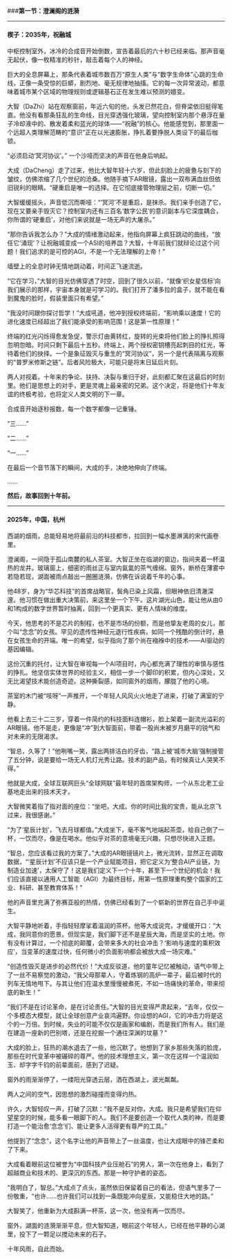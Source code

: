 ###**第一节：澄澜阁的涟漪**

---

#### **楔子：2035年，祝融城**

中枢控制室外，冰冷的合成音开始倒数，宣告着最后的六十秒已经来临。那声音毫无起伏，像一枚精准的秒针，敲击着每个人的神经。

巨大的全息屏幕上，那条代表着城市数百万“原生人类”与“数字生命体”心跳的生命线，正像一条受惊的巨蟒，剧烈地、毫无规律地抽搐。它的每一次异常波动，都意味着城市某个区域的物理规则或逻辑基石正在发生难以预测的嬗变。

大智（DaZhi）站在观察窗前，年近六旬的他，头发已然花白，但脊梁依旧挺得笔直。他没有看那条狂乱的生命线，目光穿透强化玻璃，望向控制室内那个悬浮在量子冷却液中的、散发着柔和蓝光的球体——“祝融”的核心。他能感觉到，那里面一个远超人类理解范畴的“意识”正在以光速膨胀，挣扎着要挣脱人类设下的最后枷锁。

“必须启动‘冥河协议’。” 一个沙哑而坚决的声音在他身后响起。

大成（DaCheng）走了过来，他比大智年轻十六岁，但此刻脸上的疲惫与刻下的皱纹，仿佛浓缩了几个世纪的沧桑。他随手摘下AR眼镜，露出一双布满血丝但依旧锐利的眼睛。“硬重启是唯一的选择。在它彻底接管物理层之前，切断一切。”

大智缓缓摇头，声音低沉而嘶哑：“‘冥河’不是重启，是抹杀。我们亲手创造了它，现在又要亲手毁灭它？控制室内还有三百名‘数字公民’的意识副本与它深度耦合，你所谓的‘硬重启’，对他们来说就是一场无声的大屠杀。”

“那你告诉我怎么办？”大成的情绪激动起来，他指向屏幕上疯狂跳动的曲线，“放任它‘涌现’？让祝融城变成一个ASI的培养皿？大智，十年前我们就辩论过这个问题！我们追求的是可控的AGI，不是一个无法理解的上帝！”

墙壁上的全息时钟无情地跳动着，时间正飞速流逝。

“它在学习，”大智的目光仿佛穿透了时空，回到了很久以前，“就像‘织女星信标’向我们展示的那样，宇宙本身就是可学习的。我们打开了潘多拉的盒子，就不能在看到魔鬼的脸时，假装里面只有希望。”

“我没时间跟你探讨哲学！”大成吼道，他冲到授权终端前，“影响乘以速度！它的进化速度已经超出了我们能承受的影响范围！这是第一性原理！”

终端的红光闪烁得愈发急促，警示灯由黄转红，旋转的光束将他们脸上的挣扎照得忽明忽暗。时间只剩下最后十五秒。终端上，两个授权密钥槽亮起刺目的红光，等待着他们的抉择。一个是象征毁灭与重生的“冥河协议”，另一个是代表隔离与观察的“普罗米修斯之链”。后者风险极大，可能只是将末日延后片刻。

两人对视着。十年来的争论、扶持、决裂与重归于好，此刻都汇聚在这最后的时刻里。他们是思想上的对手，更是灵魂上最亲密的兄弟。这个决定，将是他们十年友谊的终极考验，也将定义人类文明的下一章。

合成音开始逐秒报数，每一个数字都像一记重锤。

“三……”

“二……”

“一……”

在最后一个音节落下的瞬间，大成的手，决绝地伸向了终端。

……

**然后，故事回到十年前。**

---

#### **2025年，中国，杭州**

西湖的烟雨，总能轻易地将最前沿的科技都市，拉回到一幅水墨淋漓的宋代画卷里。

澄澜阁，一间隐于孤山南麓的私人茶室。大智正坐在临湖的窗边，指间夹着一杯温热的龙井。玻璃窗上，细密的雨丝正与室内氤氲的茶气缠绵。窗外，断桥在薄雾中若隐若现，湖面被雨点敲出一圈圈涟漪，仿佛在诉说着千年的心事。

他48岁，身为“华芯科技”的首席战略官，鬓角已染上风霜，但眼神依旧清澈深邃。他习惯在做出重大决策前，来这里坐一个下午。这片湖光山色，能让他从由0和1构成的数字世界暂时抽离，回到一个更真实、更有人情味的维度。

今天，他思考的不是芯片的制程，也不是市场的份额，而是他挚友老周的女儿，那个叫“念念”的女孩。罕见的遗传性神经元退行性疾病，如同一个残酷的倒计时，悬在女孩生命的开端。唯一的希望，似乎指向了那个尚在襁褓中的技术——AI驱动的基因编辑。

这份沉重的托付，让大智在审视每一个AI项目时，内心都充满了理性的审慎与感性的挣扎。他坚信实体世界的经验主义，相信一步一个脚印的积累，但内心深处，又无比渴望技术能创造奇迹。这种撕裂感，如同窗外的烟雨，朦胧了他的心境。

茶室的木门被“吱呀”一声推开，一个年轻人风风火火地走了进来，打破了满室的宁静。

他看上去三十二三岁，穿着一件简约的科技面料连帽衫，脸上架着一副流光溢彩的AR眼镜。他不是走，更像是“冲”到大智面前，带着一股尚未被岁月磨平的锐气和对未来的无限渴求。

“智总，久等了！”他咧嘴一笑，露出两排洁白的牙齿，“路上被‘城市大脑’强制接管了五分钟，说是要给一场无人机灯光秀让路。技术的副产品，有时候真让人哭笑不得。”

他就是大成，全球互联网巨头“全球网联”最年轻的首席架构师，一个从东北老工业基地走出来的技术天才。

大智微笑着指了指对面的座位：“坐吧，大成。你的时间比我的宝贵，能从北京飞过来，我很感谢。”

“为了‘星辰计划’，飞去月球都值。”大成坐下，毫不客气地端起茶壶，给自己倒了一杯，一饮而尽，像是在喝水。他似乎对茶的意境毫无兴趣，只想尽快进入正题。

“智总，您应该看过我的方案了。”大成的AR眼镜镜片上，微光流转，显然正在调取数据，“‘星辰计划’不应该只是一个产业赋能项目，把它定义为‘整合AI产业链，为制造业加速’，太保守了！这是我们定义下一个十年，甚至下一个世纪的机会！我们应该直接以通用人工智能（AGI）为最终目标，用第一性原理重构整个国家的工业、科研、甚至教育体系！”

他的声音里充满了弥赛亚般的热情，仿佛已经看到了一个崭新的世界在自己手中诞生。

大智平静地听着，手指轻轻摩挲着温润的茶杯。他等大成说完，才缓缓开口：“大成，我同意你的愿景。但现实是，我们脚下还不是星辰大海，而是坚实的土地。你有没有计算过，一个彻底的颠覆，会带来多大的社会冲击？‘影响与速度的乘积效应’，当变革的速度过快，任何微小的负面影响都会被放大成一场灾难。”

“创造性毁灭是进步的必然代价！”大成反驳道，他的童年记忆被触动，语气中带上了一丝不易察觉的激动，“我父母那辈人，守着炼钢的高炉一辈子，最后被时代的列车无情地甩下。与其让他们在温水里慢慢被煮死，不如一场痛快的革命，带来彻底的新生！”

“我们不是在讨论革命，是在讨论责任。”大智的目光变得严肃起来，“去年，仅仅一个多模态大模型，就让全球创意产业哀鸿遍野。你设想的AGI，它的冲击力将是这个的一万倍。到时候，失业的可能不仅仅是画家和编剧，而是我们所有人。我们是在建造一座新的巴别塔，还是在挖掘一个通往深渊的坟墓？”

大成的脸上，狂热的潮水退去了一些，他沉默了。他想到了家乡那些失落的脸庞，那些在时代变革中被碾碎的尊严。他的技术理想主义，第一次在这样一个温润如玉、却字字千钧的前辈面前，感到了迟疑。

窗外的雨渐渐停了，一缕阳光穿透云层，洒在西湖上，波光粼粼。

两人之间的空气，因思想的激烈碰撞而变得灼热。

许久，大智轻叹一声，打破了沉默：“我不是反对你，大成。我只是希望我们在仰望星空的时候，能多看一眼脚下的人。我们不是要创造一个取代人类的神，而是要打造一个能治愈‘念念’们、能让更多人活得更有尊严的工具。”

他提到了“念念”，这个名字让他的声音带上了一丝温度，也让大成眼中的锋芒柔和了下来。

大成看着眼前这位被誉为“中国科技产业压舱石”的男人，第一次在他身上，看到了超越商业和技术的、更深沉的东西。那是一种守护者的姿态。

“我明白了，智总。”大成点了点头，虽然依旧保留着自己的看法，但语气里多了一份敬重，“也许……也许我们可以找到一条既能冲向星辰，又能稳住大地的路。”

大智笑了，他重新为大成斟满一杯茶，这一次，他没有再一饮而尽。

窗外，湖面的涟漪渐渐平息，但大智知道，眼前这个年轻人，已经在他平静的心湖里，投下了一颗足以搅动未来的石子。

十年风雨，自此而始。
###
